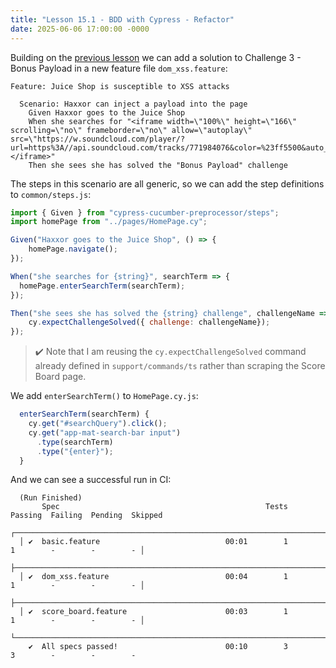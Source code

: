 ```yaml
---
title: "Lesson 15.1 - BDD with Cypress - Refactor"
date: 2025-06-06 17:00:00 -0000
---
```


Building on the [previous lesson](/public-website/2025/06/06/Lesson-15-Cypress-BDD.html) we can add a solution to Challenge 3 - Bonus Payload in a new feature file `dom_xss.feature`:
```gherkin
Feature: Juice Shop is susceptible to XSS attacks

  Scenario: Haxxor can inject a payload into the page
    Given Haxxor goes to the Juice Shop
    When she searches for "<iframe width=\"100%\" height=\"166\" scrolling=\"no\" frameborder=\"no\" allow=\"autoplay\" src=\"https://w.soundcloud.com/player/?url=https%3A//api.soundcloud.com/tracks/771984076&color=%23ff5500&auto_play=true&hide_related=false&show_comments=true&show_user=true&show_reposts=false&show_teaser=true\"></iframe>"
    Then she sees she has solved the "Bonus Payload" challenge
```

The steps in this scenario are all generic, so we can add the step definitions to `common/steps.js`:
```javascript
import { Given } from "cypress-cucumber-preprocessor/steps";
import homePage from "../pages/HomePage.cy";

Given("Haxxor goes to the Juice Shop", () => {
    homePage.navigate();
});

When("she searches for {string}", searchTerm => {
  homePage.enterSearchTerm(searchTerm);
});

Then("she sees she has solved the {string} challenge", challengeName => {
    cy.expectChallengeSolved({ challenge: challengeName});
});
```

> ✔️ Note that I am reusing the `cy.expectChallengeSolved` command already defined in `support/commands/ts` rather than scraping the Score Board page.

We add `enterSearchTerm()` to `HomePage.cy.js`:
```javascript
  enterSearchTerm(searchTerm) {
    cy.get("#searchQuery").click();
    cy.get("app-mat-search-bar input")
      .type(searchTerm)
      .type("{enter}");
  }
```

And we can see a successful run in CI:
```
  (Run Finished)
       Spec                                              Tests  Passing  Failing  Pending  Skipped  
  ┌────────────────────────────────────────────────────────────────────────────────────────────
  │ ✔  basic.feature                            00:01        1        1        -        -        - │
  ├────────────────────────────────────────────────────────────────────────────────────────────
  │ ✔  dom_xss.feature                          00:04        1        1        -        -        - │
  ├────────────────────────────────────────────────────────────────────────────────────────────
  │ ✔  score_board.feature                      00:03        1        1        -        -        - │
  └────────────────────────────────────────────────────────────────────────────────────────────
    ✔  All specs passed!                        00:10        3        3        -        -        -
```
